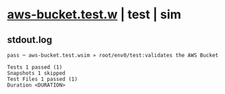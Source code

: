 # [aws-bucket.test.w](../../../../../../tests/sdk_tests/bucket/aws-bucket.test.w) | test | sim

## stdout.log
```log
pass ─ aws-bucket.test.wsim » root/env0/test:validates the AWS Bucket

Tests 1 passed (1)
Snapshots 1 skipped
Test Files 1 passed (1)
Duration <DURATION>
```

